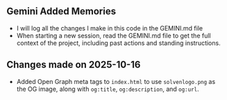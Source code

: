 ## Gemini Added Memories
- I will log all the changes I make in this code in the GEMINI.md file
- When starting a new session, read the GEMINI.md file to get the full context of the project, including past actions and standing instructions.

## Changes made on 2025-10-16
- Added Open Graph meta tags to `index.html` to use `solvenlogo.png` as the OG image, along with `og:title`, `og:description`, and `og:url`.
